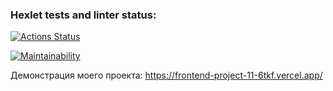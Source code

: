 ### Hexlet tests and linter status:
[![Actions Status](https://github.com/NickyEnglish2/frontend-project-11/actions/workflows/hexlet-check.yml/badge.svg)](https://github.com/NickyEnglish2/frontend-project-11/actions)

[![Maintainability](https://api.codeclimate.com/v1/badges/5af58a1fd76ca5f6dd32/maintainability)](https://codeclimate.com/github/NickyEnglish2/frontend-project-11/maintainability)

Демонстрация моего проекта: https://frontend-project-11-6tkf.vercel.app/
